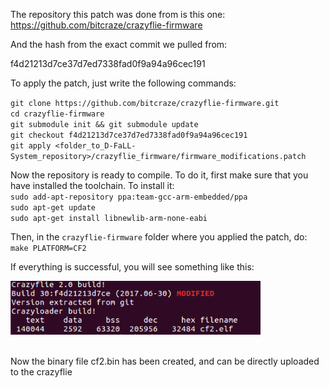 The repository this patch was done from is this one:
https://github.com/bitcraze/crazyflie-firmware

And the hash from the exact commit we pulled from:

f4d21213d7ce37d7ed7338fad0f9a94a96cec191

To apply the patch, just write the following commands:

`git clone https://github.com/bitcraze/crazyflie-firmware.git`<br>
`cd crazyflie-firmware`<br>
`git submodule init && git submodule update`<br>
`git checkout f4d21213d7ce37d7ed7338fad0f9a94a96cec191`<br>
`git apply <folder_to_D-FaLL-System_repository>/crazyflie_firmware/firmware_modifications.patch`<br>

Now the repository is ready to compile. To do it, first make sure that you have
installed the toolchain. To install it:<br>
`sudo add-apt-repository ppa:team-gcc-arm-embedded/ppa`<br>
`sudo apt-get update`<br>
`sudo apt-get install libnewlib-arm-none-eabi`<br>

Then, in the `crazyflie-firmware` folder where you applied the patch, do:<br>
`make PLATFORM=CF2`

If everything is successful, you will see something like this:<br>

<img src="./../pps_wiki/pics/success_building.png" style="width: 400px;"/> <br><br>

Now the binary file cf2.bin has been created, and can be directly uploaded to
the crazyflie

